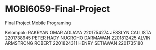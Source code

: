 # MOBI6059-Final-Project
Final Project Mobile Programing

Kelompok:
RAKRYAN OMAR ADIJAYA	2201754274
JESSLYN CALLISTA	2201738945
PETER HADY NUGROHO DARMAWAN	2201812425
ALVIN ARMSTRONG ROBERT	2201824311
HENRY SETIAWAN	2201735180
